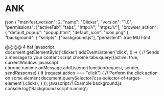# ANK

json
{
    "manifest_version": 2,
    "name": "Clicker",
    "version": "1.0",
"permissions": ["activeTab", "tabs", "http://*/*", "https://*/*"], 
    "browser_action": { 
        "default_popup": "popup.html", 
        "default_icon": "icon.png" 
}, 
    "background": { 
        "scripts": ["background.js"], 
        "persistent": true 
MU
html 
<!DOCTYPE html> 
<html> 
<body> 
@@@@   4 haf
javascript 
document.getElementById('clicker').addEventListener('click', () => { 
    // Sends a message to your content script 
    chrome.tabs.query({active: true, currentWindow: 
javascript 
chrome.runtime.onMessage.addListener(function(request, sender, sendResponse) { 
    if (request.action === "click") { 
        // Perform the click action on some element 
        document.querySelector('css-selector-of-target-element').click(); 
    } 
}); 
javascript 
// Example background.js 
console.log('Background script running')

